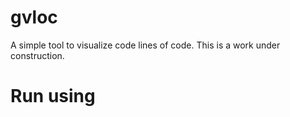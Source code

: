 # gvloc
A simple tool to visualize code lines of code. This is a work under construction.

# Run using
```
```